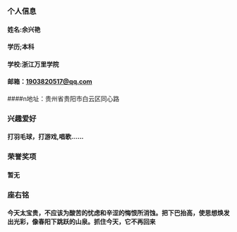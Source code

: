 ### 个人信息
#### 姓名:余兴艳
#### 学历;本科
#### 学校:浙江万里学院
#### 邮箱：1903820517@qq.com
####n地址：贵州省贵阳市白云区同心路
### 兴趣爱好
#### 打羽毛球，打游戏,唱歌......
### 荣誉奖项
#### 暂无
### 座右铭
#### 今天太宝贵，不应该为酸苦的忧虑和辛涩的悔恨所消蚀。把下巴抬高，使思想焕发出光彩，像春阳下跳跃的山泉。抓住今天，它不再回来
